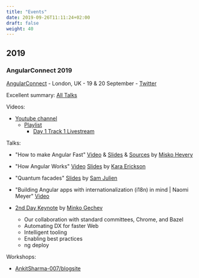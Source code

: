 ```yaml
---
title: "Events"
date: 2019-09-26T11:11:24+02:00
draft: false
weight: 40
---
```


## 2019

### AngularConnect 2019

[AngularConnect](https://www.angularconnect.com/) - London, UK - 19 & 20 September - [Twitter](https://twitter.com/AngularConnect)

Excellent summary: [All Talks](https://nitayneeman.com/posts/all-talks-from-angular-connect-2019/)

Videos:

- [Youtube channel](https://www.youtube.com/channel/UCzrskTiT_ObAk3xBkVxMz5g)
  - [Playlist](https://www.youtube.com/playlist?list=PLAw7NFdKKYpE-f-yMhP2WVmvTH2kBs00s)
    - [Day 1 Track 1 Livestream](https://www.youtube.com/watch?v=lXbjICP6V44&feature=youtu.be)

Talks:

- "How to make Angular Fast" [Video](https://www.youtube.com/watch?v=lXbjICP6V44&feature=youtu.be&t=19220) & [Slides](https://docs.google.com/presentation/d/1o5W1sOaQ0HaPqleGCWy8cukgM5NhhRZWpx2E6KKrc10) & [Sources](https://github.com/mhevery/AngularConnect-2019) by [Misko Hevery](https://twitter.com/mhevery)

- "How Angular Works" [Video](https://www.youtube.com/watch?v=S0o-4yc2n-8&feature=youtu.be) [Slides](https://docs.google.com/presentation/d/1l3GLCqitNQ5G6fgS59gsUkD_EGnIwdnuWP-tKYrxmEI) by [Kara Erickson](https://twitter.com/karaforthewin)

- "Quantum facades" [Slides](https://speakerdeck.com/samjulien/quantum-facades-why-ngrx-facades-are-terrible-or-awesome-depending-on-how-you-observe-them-angularconnect-2019) by [Sam Julien](https://twitter.com/samjulien)

- "Building Angular apps with internationalization (i18n) in mind | Naomi Meyer" [Video](https://www.youtube.com/watch?v=cUDUqqOtBvM)

- [2nd Day Keynote](https://speakerdeck.com/mgechev/angularconnect-2nd-day-keynote) by [Minko Gechev](https://twitter.com/mgechev)
  - Our collaboration with standard committees, Chrome, and Bazel
  - Automating DX for faster Web
  - Intelligent tooling
  - Enabling best practices
  - ng deploy

Workshops:

- [AnkitSharma-007/blogsite](https://github.com/AnkitSharma-007/blogsite)
